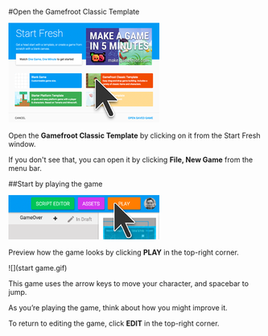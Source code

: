 #Open the Gamefroot Classic Template 

![](template-small.png)

Open the **Gamefroot Classic Template** by clicking on it from the Start Fresh window.

If you don't see that, you can open it by clicking **File, New Game** from the menu bar.



##Start by playing the game


![](play-button.png)

Preview how the game looks by clicking **PLAY** in the top-right corner.

![](start game.gif)

This game uses the arrow keys to move your character, and spacebar to jump.

As you’re playing the game, think about how you might improve it.



To return to editing the game, click **EDIT** in the top-right corner.